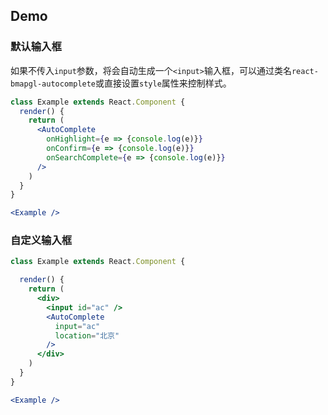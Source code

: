 ## Demo

### 默认输入框
如果不传入`input`参数，将会自动生成一个`<input>`输入框，可以通过类名`react-bmapgl-autocomplete`或直接设置`style`属性来控制样式。
```jsx
class Example extends React.Component {
  render() {
    return (
      <AutoComplete
        onHighlight={e => {console.log(e)}}
        onConfirm={e => {console.log(e)}}
        onSearchComplete={e => {console.log(e)}}
      />
    )
  }
}

<Example />
```

### 自定义输入框
```jsx
class Example extends React.Component {

  render() {
    return (
      <div>
        <input id="ac" />
        <AutoComplete
          input="ac"
          location="北京"
        />
      </div>
    )
  }
}

<Example />
```